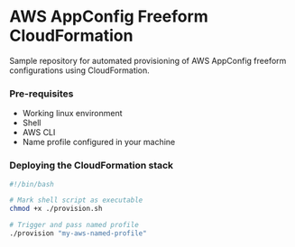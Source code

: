 # AWS AppConfig Freeform CloudFormation

Sample repository for automated provisioning of AWS AppConfig freeform configurations using CloudFormation.

### Pre-requisites

- Working linux environment
- Shell
- AWS CLI
- Name profile configured in your machine

### Deploying the CloudFormation stack

```sh
#!/bin/bash

# Mark shell script as executable
chmod +x ./provision.sh

# Trigger and pass named profile
./provision "my-aws-named-profile"
```
